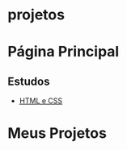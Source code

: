# projetos
  
  <h1>Página Principal</h1>
  <h2>Estudos</h2>
  <ul>
  <li><a href="https://kauelucena2k.github.io/html-css/"><abbr title="Exercicios de Html e css">HTML e CSS</abbr></a></li>
  </ul>

<h1>Meus Projetos</h1>
 